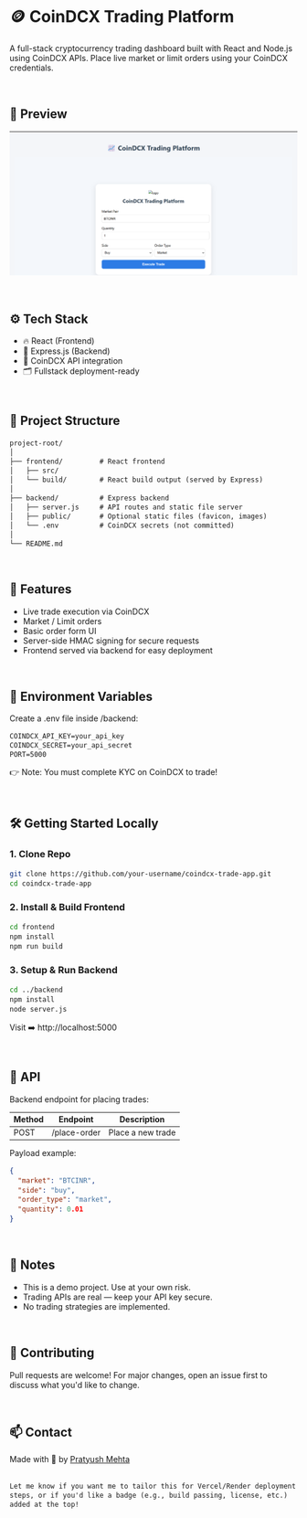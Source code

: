 ﻿# 🪙 CoinDCX Trading Platform

A full-stack cryptocurrency trading dashboard built with React and Node.js using CoinDCX APIs. Place live market or limit orders using your CoinDCX credentials.

<br/>

## 📸 Preview

![UI Screenshot](./HomePage.png)

<br/>

## ⚙️ Tech Stack

- 🔥 React (Frontend)
- 🚀 Express.js (Backend)
- 🔐 CoinDCX API integration 
- 🗂️ Fullstack deployment-ready 

<br/>

## 📁 Project Structure

```
project-root/
│
├── frontend/         # React frontend
│   ├── src/
│   └── build/        # React build output (served by Express)
│
├── backend/          # Express backend
│   ├── server.js     # API routes and static file server
│   ├── public/       # Optional static files (favicon, images)
│   └── .env          # CoinDCX secrets (not committed)
│
└── README.md
```

<br/>

## 🚀 Features

- Live trade execution via CoinDCX
- Market / Limit orders
- Basic order form UI
- Server-side HMAC signing for secure requests
- Frontend served via backend for easy deployment

<br/>

## 🔐 Environment Variables

Create a .env file inside /backend:

```env
COINDCX_API_KEY=your_api_key
COINDCX_SECRET=your_api_secret
PORT=5000
```

👉 Note: You must complete KYC on CoinDCX to trade!

<br/>

## 🛠️ Getting Started Locally

### 1. Clone Repo

```bash
git clone https://github.com/your-username/coindcx-trade-app.git
cd coindcx-trade-app
```

### 2. Install & Build Frontend

```bash
cd frontend
npm install
npm run build
```

### 3. Setup & Run Backend

```bash
cd ../backend
npm install
node server.js
```

Visit ➡️ http://localhost:5000

<br/>



## 📄 API

Backend endpoint for placing trades:

| Method | Endpoint       | Description            |
|--------|----------------|------------------------|
| POST   | /place-order   | Place a new trade      |

Payload example:

```json
{
  "market": "BTCINR",
  "side": "buy",
  "order_type": "market",
  "quantity": 0.01
}
```

<br/>

## 📌 Notes

- This is a demo project. Use at your own risk.
- Trading APIs are real — keep your API key secure.
- No trading strategies are implemented.

<br/>

## 🤝 Contributing

Pull requests are welcome! For major changes, open an issue first to discuss what you'd like to change.

<br/>

## 📫 Contact

Made with 💙 by [Pratyush Mehta](https://github.com/PratyushMehta-0148)
```

Let me know if you want me to tailor this for Vercel/Render deployment steps, or if you'd like a badge (e.g., build passing, license, etc.) added at the top!
